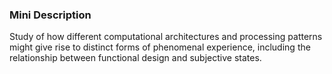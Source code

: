 ### Mini Description

Study of how different computational architectures and processing patterns might give rise to distinct forms of phenomenal experience, including the relationship between functional design and subjective states.

